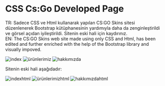 # CSS Cs:Go Developed Page

TR: Sadece CSS ve Html kullanarak yapılan CS:GO Skins sitesi düzenlenerek Bootstrap kütüphanesinin yardımıyla daha da zenginleştirildi ve görsel açıdan iyileştirildi. Sitenin eski hali için kaydırınız.<br>
EN: The CS:GO Skins web site made using only CSS and Html, has been edited and further enriched with the help of the Bootstrap library and visually impoved.

![index](https://user-images.githubusercontent.com/109991448/200232461-9a5dcaf2-54ac-47ed-ad0b-351e71e16c8e.jpg)
![ürünlerimiz](https://user-images.githubusercontent.com/109991448/200232462-9f59e9ae-faef-4011-a82f-af5ab6275684.jpg)
![hakkımızda](https://user-images.githubusercontent.com/109991448/200232458-e054a50a-005d-4171-b49b-21af94d91e0e.jpg)

Sitenin eski hali aşağıdadır:

![indexhtml](https://user-images.githubusercontent.com/109991448/200234570-caa9ce1b-00f7-44dd-a40a-e834538e69f9.jpg)
![ürünlerimizhtml](https://user-images.githubusercontent.com/109991448/200234601-8a88981a-4b29-4880-b871-1dae4ea217a5.jpg)
![hakkımızdahtml](https://user-images.githubusercontent.com/109991448/200234608-b939c579-6fa2-4797-b6a2-1d7d3e5758cf.jpg)


